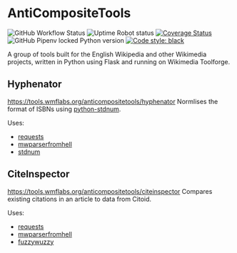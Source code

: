 # AntiCompositeTools
![GitHub Workflow Status](https://img.shields.io/github/workflow/status/AntiCompositeNumber/anticompositetools/Python%20application)
![Uptime Robot status](https://img.shields.io/uptimerobot/status/m783972628-037856cb670609254a10c883?label=website%20status)
[![Coverage Status](https://coveralls.io/repos/github/AntiCompositeNumber/anticompositetools/badge.svg?branch=master)](https://coveralls.io/github/AntiCompositeNumber/anticompositetools?branch=master)
![GitHub Pipenv locked Python version](https://img.shields.io/github/pipenv/locked/python-version/AntiCompositeNumber/anticompositetools)
[![Code style: black](https://img.shields.io/badge/code%20style-black-000000.svg)](https://github.com/psf/black)

A group of tools built for the English Wikipedia and other Wikimedia projects, written in Python using Flask and running on Wikimedia Toolforge.

## Hyphenator
https://tools.wmflabs.org/anticompositetools/hyphenator
Normlises the format of ISBNs using [python-stdnum](https://arthurdejong.org/python-stdnum/).

Uses:
* [requests](https://2.python-requests.org/en/master/)
* [mwparserfromhell](https://github.com/earwig/mwparserfromhell)
* [stdnum](https://github.com/arthurdejong/python-stdnum)

## CiteInspector
https://tools.wmflabs.org/anticompositetools/citeinspector
Compares existing citations in an article to data from Citoid.

Uses:
* [requests](https://2.python-requests.org/en/master/)
* [mwparserfromhell](https://github.com/earwig/mwparserfromhell)
* [fuzzywuzzy](https://github.com/seatgeek/fuzzywuzzy) 
